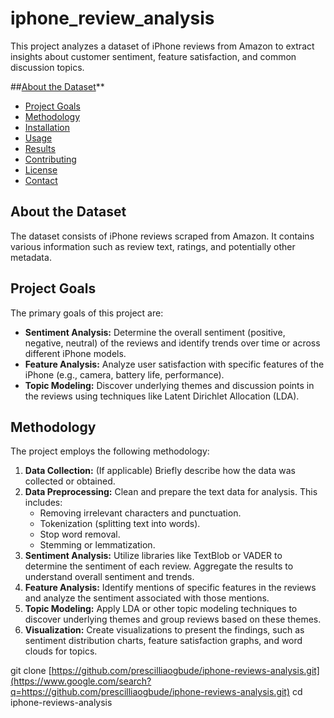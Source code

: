 # iphone_review_analysis

This project analyzes a dataset of iPhone reviews from Amazon to extract insights about customer sentiment, feature satisfaction, and common discussion topics.

   ##[About the Dataset](#about-the-dataset)**

- [Project Goals](#project-goals)
- [Methodology](#methodology)
- [Installation](#installation)
- [Usage](#usage)
- [Results](#results)
- [Contributing](#contributing)
- [License](#license)
- [Contact](#contact)

## About the Dataset

The dataset consists of iPhone reviews scraped from Amazon. It contains various information such as review text, ratings, and potentially other metadata.


## Project Goals
The primary goals of this project are:

- **Sentiment Analysis:** Determine the overall sentiment (positive, negative, neutral) of the reviews and identify trends over time or across different iPhone models.
- **Feature Analysis:** Analyze user satisfaction with specific features of the iPhone (e.g., camera, battery life, performance).
- **Topic Modeling:** Discover underlying themes and discussion points in the reviews using techniques like Latent Dirichlet Allocation (LDA).

## Methodology

The project employs the following methodology:

1. **Data Collection:** (If applicable) Briefly describe how the data was collected or obtained.
2. **Data Preprocessing:** Clean and prepare the text data for analysis. This includes:
    - Removing irrelevant characters and punctuation.
    - Tokenization (splitting text into words).
    - Stop word removal.
    - Stemming or lemmatization.
3. **Sentiment Analysis:** Utilize libraries like TextBlob or VADER to determine the sentiment of each review. Aggregate the results to understand overall sentiment and trends.
4. **Feature Analysis:** Identify mentions of specific features in the reviews and analyze the sentiment associated with those mentions.
5. **Topic Modeling:** Apply LDA or other topic modeling techniques to discover underlying themes and group reviews based on these themes.
6. **Visualization:** Create visualizations to present the findings, such as sentiment distribution charts, feature satisfaction graphs, and word clouds for topics.

git clone [https://github.com/prescilliaogbude/iphone-reviews-analysis.git](https://www.google.com/search?q=https://github.com/prescilliaogbude/iphone-reviews-analysis.git)
   cd iphone-reviews-analysis
